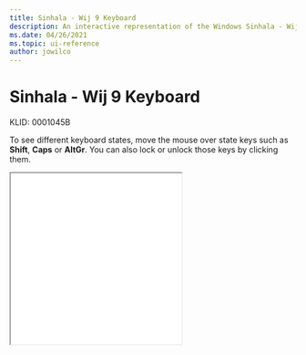 ```yaml
---
title: Sinhala - Wij 9 Keyboard
description: An interactive representation of the Windows Sinhala - Wij 9 keyboard. To see different keyboard states, click or move the mouse over the state keys.
ms.date: 04/26/2021
ms.topic: ui-reference
author: jowilco
---
```


# Sinhala - Wij 9 Keyboard

KLID: 0001045B

To see different keyboard states, move the mouse over state keys such as **Shift**, **Caps** or **AltGr**. You can also lock or unlock those keys by clicking them.

<iframe src="kbdsw09.html" height="300"></iframe>
